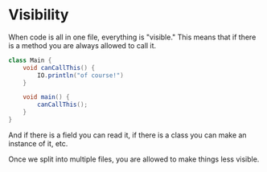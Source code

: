 # Visibility

When code is all in one file, everything is "visible." This means that
if there is a method you are always allowed to call it.

```java
class Main {
    void canCallThis() {
        IO.println("of course!")
    }

    void main() {
        canCallThis();
    }
}
```

And if there is a field you can read it, if there is a class you can make an instance of it, etc.

Once we split into multiple files, you are allowed to make things less visible.
